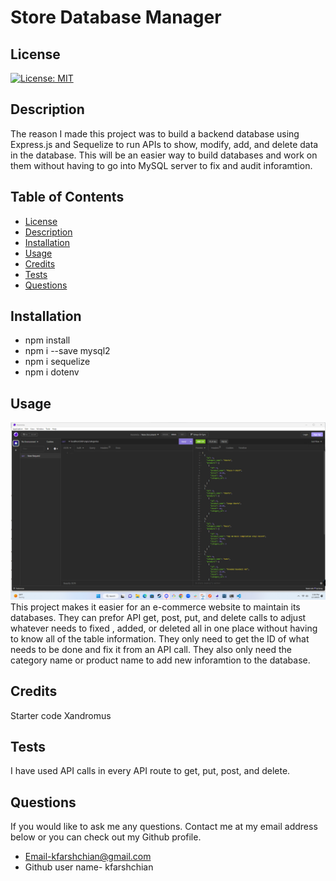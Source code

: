 

  # Store Database Manager

  ## License
  [![License: MIT](https://img.shields.io/badge/License-MIT-yellow.svg)](https://opensource.org/licenses/MIT)

  ## Description
  The reason I made this project was to build a backend database using Express.js and Sequelize to run APIs to show, modify, add, and delete data in the database. This will be an easier way to build databases and work on them without having to go into MySQL server to fix and audit inforamtion. 

  ## Table of Contents
  - [License](#License)
  - [Description](#Description)
  - [Installation](#installation)
  - [Usage](#Usage)
  - [Credits](#credits)
  - [Tests](#Tests)
  - [Questions](#Questions)
  
  ## Installation
  - npm install 
  - npm i --save mysql2 
  - npm i sequelize 
  - npm i dotenv

  ## Usage
  ![alttext](./assets/images/site.png)
  This project makes it easier for an e-commerce website to maintain its databases. They can prefor API get, post, put, and delete calls to adjust whatever needs to fixed , added, or deleted all in one place without having to know all of the table information. They only need to get the ID of what needs to be done and fix it from an API call. They also only need the category name or product name to add new inforamtion to the database. 
  
  ## Credits
  Starter code Xandromus

  ## Tests
  I have used API calls in every API route to get, put, post, and delete. 

  ## Questions
  If you would like to ask me any questions. Contact me at my email address below or you can check out my Github profile.
  - Email-kfarshchian@gmail.com
  - Github user name- kfarshchian
  
  
